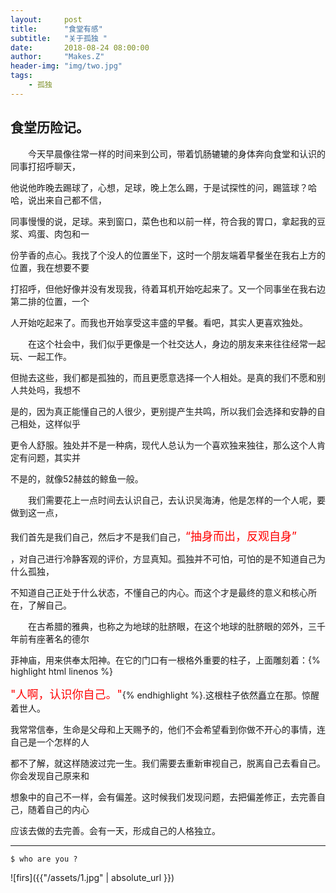 ```yaml
---
layout:     post
title:      "食堂有感"
subtitle:   "关于孤独 "
date:       2018-08-24 08:00:00
author:     "Makes.Z"
header-img: "img/two.jpg"
tags:
    - 孤独
---
```


## 食堂历险记。

　　今天早晨像往常一样的时间来到公司，带着饥肠辘辘的身体奔向食堂和认识的同事打招呼聊天，

他说他昨晚去踢球了，心想，足球，晚上怎么踢，于是试探性的问，踢篮球？哈哈，说出来自己都不信，

同事慢慢的说，足球。来到窗口，菜色也和以前一样，符合我的胃口，拿起我的豆浆、鸡蛋、肉包和一

份芋香的点心。我找了个没人的位置坐下，这时一个朋友端着早餐坐在我右上方的位置，我在想要不要

打招呼，但他好像并没有发现我，待着耳机开始吃起来了。又一个同事坐在我右边第二排的位置，一个

人开始吃起来了。而我也开始享受这丰盛的早餐。看吧，其实人更喜欢独处。

　　在这个社会中，我们似乎更像是一个社交达人，身边的朋友来来往往经常一起玩、一起工作。

但抛去这些，我们都是孤独的，而且更愿意选择一个人相处。是真的我们不愿和别人共处吗，我想不

是的，因为真正能懂自己的人很少，更别提产生共鸣，所以我们会选择和安静的自己相处，这样似乎

更令人舒服。独处并不是一种病，现代人总认为一个喜欢独来独往，那么这个人肯定有问题，其实并

不是的，就像52赫兹的鲸鱼一般。

　　我们需要花上一点时间去认识自己，去认识吴海涛，他是怎样的一个人呢，要做到这一点，

我们首先是我们自己，然后才不是我们自己，<font color=red size=4>“抽身而出，反观自身”

</font>，对自己进行冷静客观的评价，方显真知。孤独并不可怕，可怕的是不知道自己为什么孤独，

不知道自己正处于什么状态，不懂自己的内心。而这个才是最终的意义和核心所在，了解自己。

　　在古希腊的雅典，也称之为地球的肚脐眼，在这个地球的肚脐眼的郊外，三千年前有座著名的德尔

菲神庙，用来供奉太阳神。在它的门口有一根格外重要的柱子，上面雕刻着：{% highlight html linenos %}

<font color=red size=4>"人啊，认识你自己。"</font>{% endhighlight %}.这根柱子依然矗立在那。惊醒着世人。

我常常信奉，生命是父母和上天赐予的，他们不会希望看到你做不开心的事情，连自己是一个怎样的人

都不了解，就这样随波过完一生。我们需要去重新审视自己，脱离自己去看自己。你会发现自己原来和

想象中的自己不一样，会有偏差。这时候我们发现问题，去把偏差修正，去完善自己，随着自己的内心

应该去做的去完善。会有一天，形成自己的人格独立。


---
```
$ who are you ?
```

![firs]({{"/assets/1.jpg" | absolute_url }})
